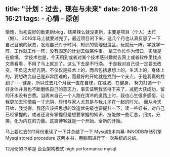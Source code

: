 title:  "计划：过去，现在与未来"
date: 2016-11-28 16:21
tags:
    - 心情
    - 原创
---

惭愧，当初说好的勤更新blog，结果辣么就没更新，主要是项目（个人）太忙（懒）。
2016年马上就要过完了，最近项目闲下来，这几个月也认真反思了一下自己目前的状态，发现自己对于时间、知识的管理很混乱，玩就玩一阵，学就学一阵，工作就工作一阵，没有固定的计划去做某件事。 拿工作忙作为借口，实际是在偷懒。
学技术也是，今天用到或者对某个技术感兴趣就去网上或者软件里找点文章看看，不用了马上就忘了。这么下去是不行滴。
于是我对自己说一定要去改变，不负这大好光阴。不仅仅是技术上的，而且包括思想上的，生活上的，身体上的。要想改变自己是非常困难的，而最好的开始就是找到一个支点，于是我真的找到了----健身，所以过去几个月我一直在自律，在减肥，在健身，
努力打造一个好身体并且也不断磨练自己的意志力，事实证明我坚持下来了，减肥大获成功，留的汗水没有白费。当周末自己一个人跑在清冷的道路上时，我也心生很多感悟，让我更加去珍惜每一寸光阴，珍惜与家人尤其是与我儿子在一起的时光。
而从今天开始，我觉得，我还应该把思想的改造优先级也要提升一下，读一些好书，对自己已经掌握的，或者还没有掌握但是想要掌握的知识、技能做一些汇总，归纳，分类，化为内在的力量。这篇博客就是一个开始，全新的开始。

马上要过去的11月份重读了一下并总结了一下
    Mysql技术内幕-INNODB存储引擎
    Mysql stored procedure
这两本书，用脑图进行了一次系统的总结。

12月份的书单是
    企业架构模式
    high performance mysql
